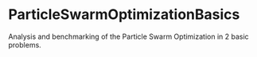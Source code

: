 # ParticleSwarmOptimizationBasics
Analysis and benchmarking of the Particle Swarm Optimization in 2 basic problems.
